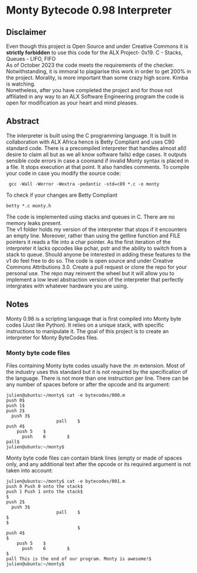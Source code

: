 <h1>Monty Bytecode 0.98 Interpreter</h1>
<h2><b>Disclaimer</b></h2>
<p>Even though this project is Open Source and under Creative Commons it is <b>strictly forbidden</b> to use this code for the ALX Project- 0x19. C - Stacks, Queues - LIFO, FIFO<br>
As of October 2023 the code meets the requirements of the checker. Notwithstanding, it is immoral to plagiarise this work in order to get 200% in the project. Morality, is more important than some crazy high score. Kimba is watching.<br>
Nonetheless, after you have completed the project and for those not affiliated in any way to an ALX Software Engineering program the code is open for modification as your heart and mind pleases. </p>

<h2>Abstract</h2>
<p>
  The interpreter is built using the C programming language. It is built in collaboration with ALX Africa hence is Betty Compliant and uses C90 standard code. There is a precompiled interpreter that handles almost all(I desire to claim all but as we all know software fails) edge cases. It outputs sensible code errors in case a coomand if invalid Monty syntax is placed in a file. It stops execution at that point. It also handles comments. To compile your code in case you modify the source code:

```
 gcc -Wall -Werror -Wextra -pedantic -std=c89 *.c -o monty
```

To check if your changes are Betty Compliant
```
betty *.c monty.h
```

The code is implemented using stacks and queues in C. There are no memory leaks present.<br>
The v1 folder holds my version of the interpreter that stops if it encounters an empty line. Moreover, rather than using the getline function and FILE pointers it reads a file into a char pointer. As the first iteration of the interpreter it lacks opcodes like pchar, pstr and the ability to switch from a stack to queue. Should anyone be interested in adding these features to the v1 do feel free to do so. The code is open source and under Creative Commons Attributions 3.0. Create a pull request or clone the repo for your personal use. The repo may reinvent the wheel but it will allow you to implement a low level abstraction version of the interpreter that perfectly intergrates with whatever hardware you are using.
</p>

<h2>Notes</h2>
<p>Monty 0.98 is a scripting language that is first compiled into Monty byte codes (Just like Python). It relies on a unique stack, with specific instructions to manipulate it. The goal of this project is to create an interpreter for Monty ByteCodes files.</p>

<h3>Monty byte code files</h3>

<p>Files containing Monty byte codes usually have the .m extension. Most of the industry uses this standard but it is not required by the specification of the language. There is not more than one instruction per line. There can be any number of spaces before or after the opcode and its argument:</p>

```
julien@ubuntu:~/monty$ cat -e bytecodes/000.m
push 0$
push 1$
push 2$
  push 3$
                   pall    $
push 4$
    push 5    $
      push    6        $
pall$
julien@ubuntu:~/monty$
```

<p>Monty byte code files can contain blank lines (empty or made of spaces only, and any additional text after the opcode or its required argument is not taken into account:</p>

```
julien@ubuntu:~/monty$ cat -e bytecodes/001.m
push 0 Push 0 onto the stack$
push 1 Push 1 onto the stack$
$
push 2$
  push 3$
                   pall    $
$
$
                           $
push 4$
$
    push 5    $
      push    6        $
$
pall This is the end of our program. Monty is awesome!$
julien@ubuntu:~/monty$
```
